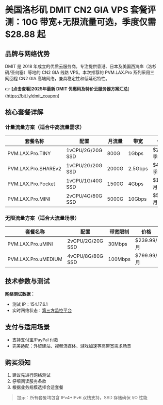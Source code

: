 # 美国洛杉矶 DMIT CN2 GIA VPS 套餐评测：10G 带宽+无限流量可选，季度仅需 $28.88 起

## 品牌与网络优势

DMIT 是 2018 年成立的优质云服务商，专注提供香港、日本及美国西海岸（洛杉矶/圣何塞）等地的 CN2 GIA 线路 VPS。本次推荐的 PVM.LAX.Pro 系列采用三网回程 CN2 GIA 高端网络，兼具稳定性和低延迟特性。

👉 **[点击查看]2025年最新 DMIT 优惠码及特价云服务器方案汇总**](https://bit.ly/dmit_coupon)

## 核心套餐详解

### 计量流量方案（适合中高流量需求）

| 套餐名称        | 配置                     | 月流量 | 带宽   | 价格               |
|-----------------|--------------------------|--------|--------|--------------------|
| PVM.LAX.Pro.TINY | 1vCPU/2G/20G SSD         | 800G   | 1Gbps  | $28.88/季度起      |
| PVM.LAX.Pro.SHAREv2 | 1vCPU/2G/20G SSD      | 2000G  | 2.5Gbps| $44.88/季度        |
| PVM.LAX.Pro.Pocket | 1vCPU/1G/40G SSD      | 1500G  | 4Gbps  | $14.9/月           |
| PVM.LAX.Pro.MINI | 2vCPU/4G/80G SSD       | 5000G  | 10Gbps | $58.88/月          |

### 无限流量方案（适合大流量场景）

| 套餐名称          | 配置                     | 带宽限制 | 价格      |
|-------------------|--------------------------|----------|-----------|
| PVM.LAX.Pro.uMINI | 2vCPU/2G/20G SSD         | 30Mbps   | $239.99/月|
| PVM.LAX.Pro.uMEDIUM | 4vCPU/8G/80G SSD       | 100Mbps  | $799.99/月|

## 技术参数与测试

**网络测试数据：**
- 测试 IP：154.17.6.1
- 实时网络状态：[第三方监控平台](https://status.idcoffer.com/Detail/F3758266)

## 支付与适用场景
- 支持支付宝/PayPal 付款
- 完美适配：外贸建站、视频流媒体、游戏加速等高带宽需求场景

## 购买须知
1. 建议先进行网络测试
2. 仔细阅读服务条款
3. 根据业务规模选择合适套餐

> 提示：所有套餐均包含 IPv4+IPv6 双栈支持，SSD 存储确保 I/O 性能